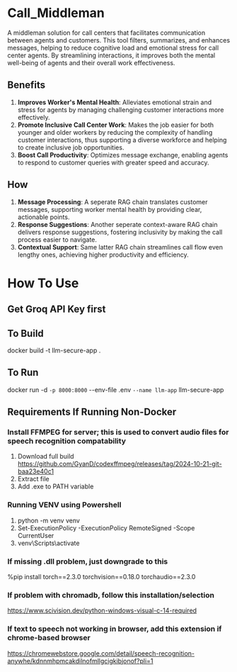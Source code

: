 # Call_Middleman
A middleman solution for call centers that facilitates communication between agents and customers. This tool filters, summarizes, and enhances messages, helping to reduce cognitive load and emotional stress for call center agents. By streamlining interactions, it improves both the mental well-being of agents and their overall work effectiveness.

## Benefits
1. **Improves Worker's Mental Health**: Alleviates emotional strain and stress for agents by managing challenging customer interactions more effectively.
2. **Promote Inclusive Call Center Work**: Makes the job easier for both younger and older workers by reducing the complexity of handling customer interactions, thus supporting a diverse workforce and helping to create inclusive job opportunities.
3. **Boost Call Productivity**: Optimizes message exchange, enabling agents to respond to customer queries with greater speed and accuracy.

## How
1. **Message Processing**: A seperate RAG chain translates customer messages, supporting worker mental health by providing clear, actionable points.
2. **Response Suggestions**: Another seperate context-aware RAG chain delivers response suggestions, fostering inclusivity by making the call process easier to navigate.
3. **Contextual Support**: Same latter RAG chain streamlines call flow even lengthy ones, achieving higher productivity and efficiency.

# How To Use
## Get Groq API Key first
## To Build 
docker build -t llm-secure-app .
## To Run
docker run -d `
  -p 8000:8000 `
  --env-file .env `
  --name llm-app `
  llm-secure-app
## Requirements If Running Non-Docker
### Install FFMPEG for server; this is used to convert audio files for speech recognition compatability
1. Download full build https://github.com/GyanD/codexffmpeg/releases/tag/2024-10-21-git-baa23e40c1
2. Extract file
3. Add .exe to PATH variable
### Running VENV using Powershell
1. python -m venv venv
2. Set-ExecutionPolicy -ExecutionPolicy RemoteSigned -Scope CurrentUser
3. venv\Scripts\activate
### If missing .dll problem, just downgrade to this
%pip install torch==2.3.0 torchvision==0.18.0 torchaudio==2.3.0
### If problem with chromadb, follow this installation/selection
https://www.scivision.dev/python-windows-visual-c-14-required
### If text to speech not working in browser, add this extension if chrome-based browser
https://chromewebstore.google.com/detail/speech-recognition-anywhe/kdnnmhpmcakdilnofmllgcigkibjonof?pli=1
### 
